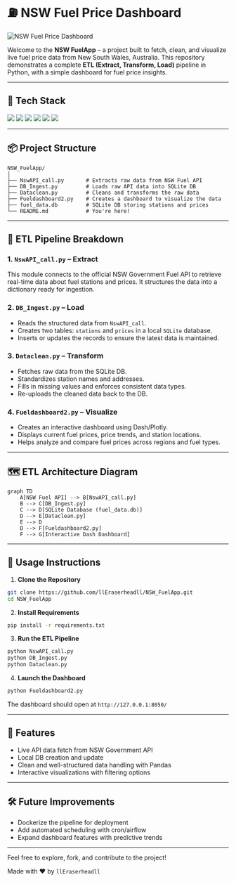 
# ⛽ NSW Fuel Price Dashboard

![NSW Fuel Price Dashboard](A_banner_graphic_for_the_NSW_Fuel_Price_Dashboard_.png)

Welcome to the **NSW FuelApp** – a project built to fetch, clean, and visualize live fuel price data from New South Wales, Australia. This repository demonstrates a complete **ETL (Extract, Transform, Load)** pipeline in Python, with a simple dashboard for fuel price insights.

---

## 🚀 Tech Stack

<p align="left">
  <img src="https://img.shields.io/badge/Python-3776AB?style=for-the-badge&logo=python&logoColor=white" />
  <img src="https://img.shields.io/badge/SQLite-003B57?style=for-the-badge&logo=sqlite&logoColor=white" />
  <img src="https://img.shields.io/badge/Pandas-150458?style=for-the-badge&logo=pandas&logoColor=white" />
  <img src="https://img.shields.io/badge/Plotly-3F4F75?style=for-the-badge&logo=plotly&logoColor=white" />
  <img src="https://img.shields.io/badge/Dash-00AEEF?style=for-the-badge&logo=plotly&logoColor=white" />
  <img src="https://img.shields.io/badge/JSON-000000?style=for-the-badge&logo=json&logoColor=white" />
</p>

---

## 📦 Project Structure

```
NSW_FuelApp/
│
├── NswAPI_call.py       # Extracts raw data from NSW Fuel API
├── DB_Ingest.py         # Loads raw API data into SQLite DB
├── Dataclean.py         # Cleans and transforms the raw data
├── Fueldashboard2.py    # Creates a dashboard to visualize the data
├── fuel_data.db         # SQLite DB storing stations and prices
└── README.md            # You're here!
```

---

## 🔄 ETL Pipeline Breakdown

### 1. `NswAPI_call.py` – **Extract**

This module connects to the official NSW Government Fuel API to retrieve real-time data about fuel stations and prices. It structures the data into a dictionary ready for ingestion.

### 2. `DB_Ingest.py` – **Load**

- Reads the structured data from `NswAPI_call`.
- Creates two tables: `stations` and `prices` in a local `SQLite` database.
- Inserts or updates the records to ensure the latest data is maintained.

### 3. `Dataclean.py` – **Transform**

- Fetches raw data from the SQLite DB.
- Standardizes station names and addresses.
- Fills in missing values and enforces consistent data types.
- Re-uploads the cleaned data back to the DB.

### 4. `Fueldashboard2.py` – **Visualize**

- Creates an interactive dashboard using Dash/Plotly.
- Displays current fuel prices, price trends, and station locations.
- Helps analyze and compare fuel prices across regions and fuel types.

---

## 🗺️ ETL Architecture Diagram

```mermaid
graph TD
    A[NSW Fuel API] --> B[NswAPI_call.py]
    B --> C[DB_Ingest.py]
    C --> D[SQLite Database (fuel_data.db)]
    D --> E[Dataclean.py]
    E --> D
    D --> F[Fueldashboard2.py]
    F --> G[Interactive Dash Dashboard]
```

---

## 🔧 Usage Instructions

1. **Clone the Repository**
```bash
git clone https://github.com/llEraserheadll/NSW_FuelApp.git
cd NSW_FuelApp
```

2. **Install Requirements**
```bash
pip install -r requirements.txt
```

3. **Run the ETL Pipeline**
```bash
python NswAPI_call.py
python DB_Ingest.py
python Dataclean.py
```

4. **Launch the Dashboard**
```bash
python Fueldashboard2.py
```

The dashboard should open at `http://127.0.0.1:8050/`

---

## 🌟 Features

- Live API data fetch from NSW Government API
- Local DB creation and update
- Clean and well-structured data handling with Pandas
- Interactive visualizations with filtering options

---

## 🛠️ Future Improvements

- Dockerize the pipeline for deployment
- Add automated scheduling with cron/airflow
- Expand dashboard features with predictive trends

---

Feel free to explore, fork, and contribute to the project!

Made with ❤️ by `llEraserheadll`
